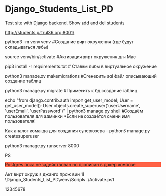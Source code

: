 # Django_Students_List_PD     
Test site with Django backend. Show add and del students

http://students.patrul36.org:8001/

python3 -m venv venv #Создание вирт окружения (где будут складываться либы)

source venv/bin/activate  #Активация вирт окружения для Mac

pip3 install -r requirements.txt # Cтавим либы в виртуальное окружение

<p>
python3 manage.py makemigrations #Сгенерить sql файл описывающий создание таблиц
</p>

<p>
python3 manage.py migrate #Применить к бд создание таблиц
</p>


echo "from django.contrib.auth import get_user_model; User = get_user_model(); User.objects.create_superuser('userUsername', 'userEmail', 'userPassword')" | python3 manage.py shell #Создаём пользователя для админки *Если не создаётся смени имя пользователя!

Как аналог команда для создания суперюзера - python3 manage.py createsuperuser


python3 manage.py runserver 8000


PS
<p style="background-color:tomato;">Postgres пока не задействован но прописан в докер композе</p>

Акт вирт окруж в джанго прож вин 11
\Django_Students_List_PD\venv\Scripts
.\Activate.ps1

12345678






